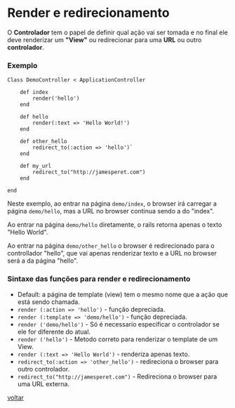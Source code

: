 # Render e redirecionamento 
O **Controlador** tem o papel de definir qual ação vai ser tomada e no final ele deve renderizar um **"View"** ou redirecionar para uma **URL** ou outro **controlador**.

### Exemplo

	Class DemoController < ApplicationController

		def index
			render('hello')
		end

		def hello
			render(:text => 'Hello World!')
		end

		def other_hello
			redirect_to(:action => 'hello')`
		end

		def my_url
			redirect_to("http://jamesperet.com")
		end

	end

Neste exemplo, ao entrar na página ```demo/index```, o browser irá carregar a página ```demo/hello```, mas a URL no browser continua sendo a do "index". 

Ao entrar na página ```demo/hello``` diretamente, o rails retorna apenas o texto "Hello World".

Ao entrar na página ```demo/other_hello``` o browser é redirecionado para o controllador "hello", que vai apenas renderizar texto e a URL no browser será a da página "hello".

### Sintaxe das funções para render e redirecionamento 

* Default: a página de template (view) tem o mesmo nome que a ação que está sendo chamada.
* ```render (:action => 'hello')``` - função depreciada.
* ```render (:template => 'demo/hello')```  - função depreciada.
* ```render ('demo/hello')```  - Só é necessario especificar o controlador se ele for diferente do atual.
* ```render ('hello')``` - Metodo correto para renderizar o template de um View.
* ```render (:text => 'Hello World')``` - renderiza apenas texto.
* ```redirect_to(:action => 'other_hello')``` - redireciona o browser para outro controlador.
* ```redirect_to("http://jamesperet.com")``` - Redireciona o browser para uma URL externa.

<a class="btn btn-mini" href="readme.md">voltar</a>